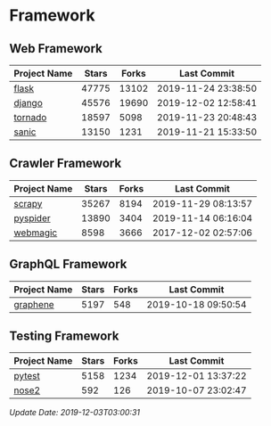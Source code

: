 # Framework

## Web Framework

| Project Name | Stars | Forks | Last Commit |
| ------------ | ----- | ----- | ----------- |
| [flask](https://github.com/pallets/flask) | 47775 | 13102 | 2019-11-24 23:38:50 |
| [django](https://github.com/django/django) | 45576 | 19690 | 2019-12-02 12:58:41 |
| [tornado](https://github.com/tornadoweb/tornado) | 18597 | 5098 | 2019-11-23 20:48:43 |
| [sanic](https://github.com/huge-success/sanic) | 13150 | 1231 | 2019-11-21 15:33:50 |

## Crawler Framework

| Project Name | Stars | Forks | Last Commit |
| ------------ | ----- | ----- | ----------- |
| [scrapy](https://github.com/scrapy/scrapy) | 35267 | 8194 | 2019-11-29 08:13:57 |
| [pyspider](https://github.com/binux/pyspider) | 13890 | 3404 | 2019-11-14 06:16:04 |
| [webmagic](https://github.com/code4craft/webmagic) | 8598 | 3666 | 2017-12-02 02:57:06 |

## GraphQL Framework

| Project Name | Stars | Forks | Last Commit |
| ------------ | ----- | ----- | ----------- |
| [graphene](https://github.com/graphql-python/graphene) | 5197 | 548 | 2019-10-18 09:50:54 |

## Testing Framework

| Project Name | Stars | Forks | Last Commit |
| ------------ | ----- | ----- | ----------- |
| [pytest](https://github.com/pytest-dev/pytest) | 5158 | 1234 | 2019-12-01 13:37:22 |
| [nose2](https://github.com/nose-devs/nose2) | 592 | 126 | 2019-10-07 23:02:47 |

*Update Date: 2019-12-03T03:00:31*
